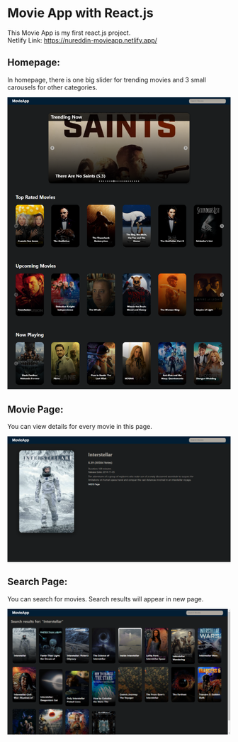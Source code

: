 # Movie App with React.js

This Movie App is my first react.js project. <br>
Netlify Link: https://nureddin-movieapp.netlify.app/

## Homepage: 
In homepage, there is one big slider for trending movies and 3 small carousels for other categories.

![homepage-image](https://github.com/NureddinFarzaliyev/react-movie-app/blob/main/design/home.png)

## Movie Page:
You can view details for every movie in this page.

![movie-page-image](https://github.com/NureddinFarzaliyev/react-movie-app/blob/main/design/movie.png)

## Search Page:
You can search for movies. Search results will appear in new page.

![search-page-image](https://github.com/NureddinFarzaliyev/react-movie-app/blob/main/design/search.png)
